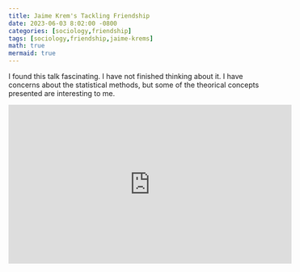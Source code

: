 ```yaml
---
title: Jaime Krem's Tackling Friendship
date: 2023-06-03 8:02:00 -0800
categories: [sociology,friendship]
tags: [sociology,friendship,jaime-krems]
math: true
mermaid: true
---
```


I found this talk fascinating. I have not finished thinking about it. I have concerns about the statistical methods, but some of the theorical concepts presented are interesting to me.

<iframe width="560" height="315" src="https://www.youtube.com/embed/tbyU-XaDRqY" title="YouTube video player" frameborder="0" allow="accelerometer; autoplay; clipboard-write; encrypted-media; gyroscope; picture-in-picture; web-share" allowfullscreen></iframe>
